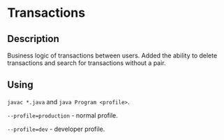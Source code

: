 # Transactions

## Description

Business logic of transactions between users. Added the ability to delete transactions and search for transactions without a pair.

## Using

``javac *.java`` and ``java Program <profile>``.

``--profile=production`` - normal profile. 

``--profile=dev`` - developer profile.
